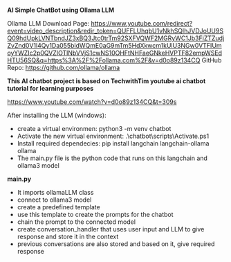 **AI Simple ChatBot using Ollama LLM**

Ollama LLM Download Page: https://www.youtube.com/redirect?event=video_description&redir_token=QUFFLUhqbU1vNkhSQlhJVDJoUU9SQ09hdUpkLVNTbndJZ3xBQ3Jtc0trTm92SXFVQWF2MGRyWC1Jb3FiZTZudjZvZnd0V1l4Qy1Da055bldWQmE0aG9mTm5HdXkwcm1kUlU3NGw0VTFIUmoyYWZIc2p0QVZIOTlNbVVjS1cwNS10OHFtNHFaeGNkeHVPTF82empWSEdHTU56SQ&q=https%3A%2F%2Follama.com%2F&v=d0o89z134CQ
GitHub Repo: https://github.com/ollama/ollama

**This AI chatbot project is based on TechwithTim youtube ai chatbot tutorial for learning purposes**

https://www.youtube.com/watch?v=d0o89z134CQ&t=309s

After installing the LLM (windows):
- create a virtual environmen: python3 -m venv chatbot
- Activate the new virtual environment: .\chatbot\scripts\Activate.ps1
- Install required dependecies: pip install langchain langchain-ollama ollama
- The main.py file is the python code that runs on this langchain and ollama3 model 

**main.py**
- It imports ollamaLLM class
- connect to ollama3 model
- create a predefined template
- use this template to create the prompts for the chatbot
- chain the prompt to the connected model
- create conversation_handler that uses user input and LLM to give response and store it in the context
- previous conversations are also stored and based on it, give required response
